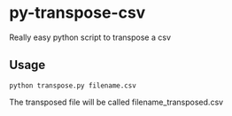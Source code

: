 py-transpose-csv
================

Really easy python script to transpose a csv

## Usage
```
python transpose.py filename.csv
```

The transposed file will be called filename_transposed.csv
